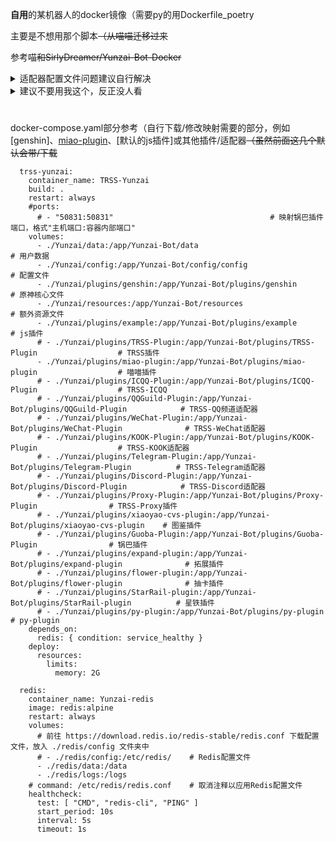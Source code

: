<strong>自用</strong>的某机器人的docker镜像（需要py的用Dockerfile_poetry

主要是不想用那个脚本~~（从喵喵迁移过来~~

参考喵~~和SirlyDreamer/Yunzai-Bot-Docker~~

<details><summary>适配器配置文件问题建议自行解决</summary>

  要是问为什么不丢到config/config会被某机器人的项目所有者踢出他能管到的群

</details>


<details><summary>建议不要用我这个，反正没人看</summary>

  TimeRainStarSky也不喜欢

  ~~***2023.08.28 20:13 cdc5d46dbe5e5384a9c2d12b1921826cfcc74683 .gitignore + config/*.yaml***~~

</details>

#

docker-compose.yaml部分参考（自行下载/修改映射需要的部分，例如[genshin]、[miao-plugin](https://github.com/yoimiya-kokomi/miao-plugin)、[默认的js插件]或其他插件/适配器~~（虽然前面这几个默认会带/下载~~
```
  trss-yunzai:
    container_name: TRSS-Yunzai
    build: .
    restart: always
    #ports:
      # - "50831:50831"                                   # 映射锅巴插件端口，格式"主机端口:容器内部端口"
    volumes:
      - ./Yunzai/data:/app/Yunzai-Bot/data                                                # 用户数据
      - ./Yunzai/config:/app/Yunzai-Bot/config/config                                     # 配置文件
      - ./Yunzai/plugins/genshin:/app/Yunzai-Bot/plugins/genshin                          # 原神核心文件
      - ./Yunzai/resources:/app/Yunzai-Bot/resources                                      # 额外资源文件
      - ./Yunzai/plugins/example:/app/Yunzai-Bot/plugins/example                          # js插件
      # - ./Yunzai/plugins/TRSS-Plugin:/app/Yunzai-Bot/plugins/TRSS-Plugin                  # TRSS插件
      - ./Yunzai/plugins/miao-plugin:/app/Yunzai-Bot/plugins/miao-plugin                  # 喵喵插件
      # - ./Yunzai/plugins/ICQQ-Plugin:/app/Yunzai-Bot/plugins/ICQQ-Plugin                  # TRSS-ICQQ
      # - ./Yunzai/plugins/QQGuild-Plugin:/app/Yunzai-Bot/plugins/QQGuild-Plugin            # TRSS-QQ频道适配器
      # - ./Yunzai/plugins/WeChat-Plugin:/app/Yunzai-Bot/plugins/WeChat-Plugin              # TRSS-WeChat适配器
      # - ./Yunzai/plugins/KOOK-Plugin:/app/Yunzai-Bot/plugins/KOOK-Plugin                  # TRSS-KOOK适配器
      # - ./Yunzai/plugins/Telegram-Plugin:/app/Yunzai-Bot/plugins/Telegram-Plugin          # TRSS-Telegram适配器
      # - ./Yunzai/plugins/Discord-Plugin:/app/Yunzai-Bot/plugins/Discord-Plugin            # TRSS-Discord适配器
      # - ./Yunzai/plugins/Proxy-Plugin:/app/Yunzai-Bot/plugins/Proxy-Plugin                # TRSS-Proxy插件
      # - ./Yunzai/plugins/xiaoyao-cvs-plugin:/app/Yunzai-Bot/plugins/xiaoyao-cvs-plugin    # 图鉴插件
      # - ./Yunzai/plugins/Guoba-Plugin:/app/Yunzai-Bot/plugins/Guoba-Plugin                # 锅巴插件
      # - ./Yunzai/plugins/expand-plugin:/app/Yunzai-Bot/plugins/expand-plugin              # 拓展插件
      # - ./Yunzai/plugins/flower-plugin:/app/Yunzai-Bot/plugins/flower-plugin              # 抽卡插件
      # - ./Yunzai/plugins/StarRail-plugin:/app/Yunzai-Bot/plugins/StarRail-plugin          # 星铁插件
      # - ./Yunzai/plugins/py-plugin:/app/Yunzai-Bot/plugins/py-plugin                      # py-plugin
    depends_on:
      redis: { condition: service_healthy }
    deploy:
      resources:
        limits:
          memory: 2G

  redis:
    container_name: Yunzai-redis
    image: redis:alpine
    restart: always
    volumes:
      # 前往 https://download.redis.io/redis-stable/redis.conf 下载配置文件，放入 ./redis/config 文件夹中
      # - ./redis/config:/etc/redis/    # Redis配置文件
      - ./redis/data:/data
      - ./redis/logs:/logs
    # command: /etc/redis/redis.conf    # 取消注释以应用Redis配置文件
    healthcheck:
      test: [ "CMD", "redis-cli", "PING" ]
      start_period: 10s
      interval: 5s
      timeout: 1s
```
